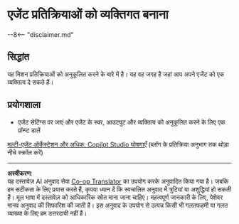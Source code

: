 <!--
CO_OP_TRANSLATOR_METADATA:
{
  "original_hash": "b636111bfbb119a16f9e7a1fd172c22c",
  "translation_date": "2025-10-21T17:37:25+00:00",
  "source_file": "docs/operative-preview/05-agent-responses/README.md",
  "language_code": "hi"
}
-->
# एजेंट प्रतिक्रियाओं को व्यक्तिगत बनाना

--8<-- "disclaimer.md"

## सिद्धांत

यह मिशन प्रतिक्रियाओं को अनुकूलित करने के बारे में है। यह वह जगह है जहां आप अपने एजेंट को एक व्यक्तित्व दे सकते हैं।

## प्रयोगशाला

- एजेंट सेटिंग्स पर जाएं और एजेंट के स्वर, आउटपुट और व्यक्तित्व को अनुकूलित करने के लिए एक प्रॉम्प्ट डालें

[मल्टी-एजेंट ऑर्केस्ट्रेशन और अधिक: Copilot Studio घोषणाएँ](https://www.microsoft.com/microsoft-copilot/blog/copilot-studio/multi-agent-orchestration-maker-controls-and-more-microsoft-copilot-studio-announcements-at-microsoft-build-2025/#copilot-studio-enhancements)
(ब्लॉग के प्रतिक्रिया अनुभाग तक थोड़ा नीचे स्क्रॉल करें)

---

**अस्वीकरण**:  
यह दस्तावेज़ AI अनुवाद सेवा [Co-op Translator](https://github.com/Azure/co-op-translator) का उपयोग करके अनुवादित किया गया है। जबकि हम सटीकता के लिए प्रयास करते हैं, कृपया ध्यान दें कि स्वचालित अनुवाद में त्रुटियां या अशुद्धियां हो सकती हैं। मूल भाषा में दस्तावेज़ को आधिकारिक स्रोत माना जाना चाहिए। महत्वपूर्ण जानकारी के लिए, पेशेवर मानव अनुवाद की सिफारिश की जाती है। इस अनुवाद के उपयोग से उत्पन्न किसी भी गलतफहमी या गलत व्याख्या के लिए हम उत्तरदायी नहीं हैं।